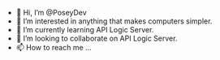 - 👋 Hi, I’m @PoseyDev
- 👀 I’m interested in anything that makes computers simpler.
- 🌱 I’m currently learning API Logic Server.
- 💞️ I’m looking to collaborate on API Logic Server.
- 📫 How to reach me ...

<!---
PoseyDev/PoseyDev is a ✨ special ✨ repository because its `README.md` (this file) appears on your GitHub profile.
You can click the Preview link to take a look at your changes.
--->
